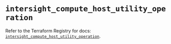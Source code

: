 # `intersight_compute_host_utility_operation`

Refer to the Terraform Registry for docs: [`intersight_compute_host_utility_operation`](https://registry.terraform.io/providers/ciscodevnet/intersight/1.0.71/docs/resources/compute_host_utility_operation).
